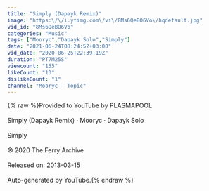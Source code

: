 ```yaml
---
title: "Simply (Dapayk Remix)"
image: "https:\/\/i.ytimg.com\/vi\/8Ms6QeBO6Vo\/hqdefault.jpg"
vid_id: "8Ms6QeBO6Vo"
categories: "Music"
tags: ["Mooryc","Dapayk Solo","Simply"]
date: "2021-06-24T08:24:52+03:00"
vid_date: "2020-06-25T22:39:19Z"
duration: "PT7M25S"
viewcount: "155"
likeCount: "13"
dislikeCount: "1"
channel: "Mooryc - Topic"
---
```

{% raw %}Provided to YouTube by PLASMAPOOL<br /><br />Simply (Dapayk Remix) · Mooryc · Dapayk Solo<br /><br />Simply<br /><br />℗ 2020 The Ferry Archive<br /><br />Released on: 2013-03-15<br /><br />Auto-generated by YouTube.{% endraw %}
